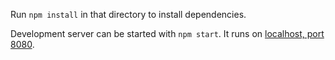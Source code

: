 Run `npm install` in that directory to install dependencies.

Development server can be started with `npm start`. It runs on [localhost, port 8080](http://localhost:8080).
